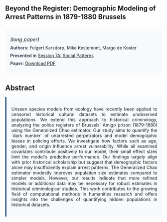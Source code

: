 
<style>    
    h2 {
        margin-top: 0;
        margin-bottom: 1.5rem;
        line-height: 1.3;
    }
    
    h3 {
        margin-top: 2rem;
        margin-bottom: 1rem;
        font-size: 1.4rem;
        font-weight:bold;
    }
    
    .metadata {
        background-color: #f7fafc;
        padding: 1rem;
        border-radius: 6px;
        margin-bottom: 2rem;
    }
    
    .metadata p {
        margin: 0.5rem 0;
    }
    
    .abstract {
        text-align: justify;
        padding: 1rem;
        background-color: #f7fafc;
        border-left: 4px solid #2c5282;
        border-radius: 0 6px 6px 0;
    }
    
    strong {
        color: #2d3748;
        font-weight: 600;
    }
</style>
<main role="main">
<h2>Beyond the Register: Demographic Modeling of Arrest Patterns in 1879-1880 Brussels</h2>

<section class="metadata">
<p style='font-size:1rem'><i>(long paper)</i></p>
<p><strong>Authors:</strong> Folgert Karsdorp, Mike Kestemont, Margo de Koster</p>
<p><strong>Presented in</strong> <a href="/programme/#session7A">Session 7A: Social Patterns</a></p>
<p><strong>Paper:</strong> <a href="https://ceur-ws.org/Vol-3558/paper13.pdf">Download PDF</a></p>
</section>

<section>
<h3>Abstract</h3>
<div class="abstract">
<p>Unseen species models from ecology have recently been applied to censored historical cultural datasets to estimate unobserved populations. We extend this approach to historical criminology, analyzing the police registers of Brussels' Amigo prison (1879-1880) using the Generalized Chao estimator. Our study aims to quantify the `dark number' of unarrested perpetrators and model demographic biases in policing efforts. We investigate how factors such as age, gender, and origin influence arrest vulnerability. While all examined covariates contribute positively to our model, their small effect sizes limit the model's predictive performance. Our findings largely align with prior historical scholarship but suggest that demographic factors alone may insufficiently explain arrest patterns. The Generalized Chao estimator modestly improves population size estimates compared to simpler models. However, our results indicate that more refined models or additional data may be necessary for robust estimates in historical criminological studies. This work contributes to the growing field of computational methods in humanities research and offers insights into the challenges of quantifying hidden populations in historical datasets.</p>
</div>
</section>
</main>